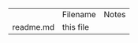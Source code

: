 
<table>
<th><td>Filename</td><td>Notes</td></th>  

   <tr><td>readme.md</td><td>this file</td>
  
</table>
